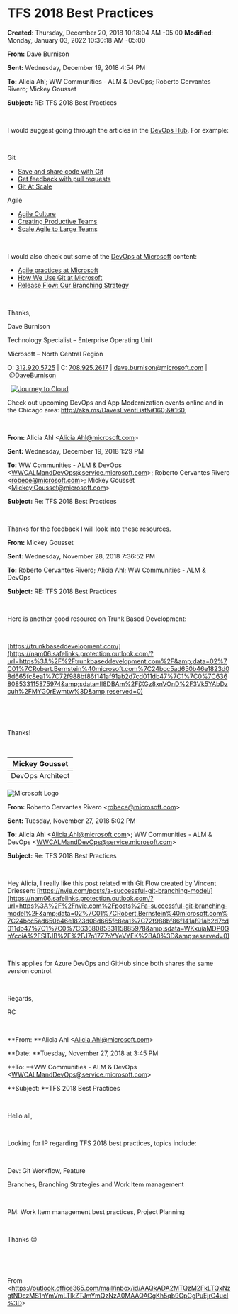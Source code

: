 # TFS 2018 Best Practices

**Created**: Thursday, December 20, 2018 10:18:04 AM -05:00
**Modified**: Monday, January 03, 2022 10:30:18 AM -05:00


**From:**&#160;Dave Burnison

**Sent:**&#160;Wednesday, December 19, 2018 4:54 PM

**To:**&#160;Alicia Ahl; WW Communities - ALM &amp; DevOps; Roberto Cervantes Rivero; Mickey Gousset

**Subject:**&#160;RE: TFS 2018 Best Practices

&#160;

I would suggest going through the articles in the&#160;[DevOps Hub](https://nam06.safelinks.protection.outlook.com/?url=https%3A%2F%2Fdocs.microsoft.com%2Fen-us%2Fazure%2Fdevops%2Flearn%2Fwhat-is-devops&amp;data=02%7C01%7CRobert.Bernstein%40microsoft.com%7C24bcc5ad650b46e1823d08d665fc8ea1%7C72f988bf86f141af91ab2d7cd011db47%7C1%7C0%7C636808533115785889&amp;sdata=B3xK3cyxZ3AP%2FgN0gLQ5YdJEuw4sH%2FGAzOTN5nRRYYs%3D&amp;reserved=0). For example:

&#160;

Git

- [Save and share code with Git](https://nam06.safelinks.protection.outlook.com/?url=https%3A%2F%2Fdocs.microsoft.com%2Fen-us%2Fazure%2Fdevops%2Flearn%2Fgit%2Fgit-share-code&amp;data=02%7C01%7CRobert.Bernstein%40microsoft.com%7C24bcc5ad650b46e1823d08d665fc8ea1%7C72f988bf86f141af91ab2d7cd011db47%7C1%7C0%7C636808533115795906&amp;sdata=Kee61QDWfntJWxypbafjWRewM4HLUq64wpwVghwlL5I%3D&amp;reserved=0)
- [Get feedback with pull requests](https://nam06.safelinks.protection.outlook.com/?url=https%3A%2F%2Fdocs.microsoft.com%2Fen-us%2Fazure%2Fdevops%2Flearn%2Fgit%2Fgit-pull-requests&amp;data=02%7C01%7CRobert.Bernstein%40microsoft.com%7C24bcc5ad650b46e1823d08d665fc8ea1%7C72f988bf86f141af91ab2d7cd011db47%7C1%7C0%7C636808533115805910&amp;sdata=VS%2B8fNQ2hJ6bvqEai%2FLiEDrcjXNFELVQlBaEy1nYeb4%3D&amp;reserved=0)
- [Git At Scale](https://nam06.safelinks.protection.outlook.com/?url=https%3A%2F%2Fdocs.microsoft.com%2Fen-us%2Fazure%2Fdevops%2Flearn%2Fgit%2Fgit-at-scale&amp;data=02%7C01%7CRobert.Bernstein%40microsoft.com%7C24bcc5ad650b46e1823d08d665fc8ea1%7C72f988bf86f141af91ab2d7cd011db47%7C1%7C0%7C636808533115805910&amp;sdata=2JFii8zzgjHdLHgwUoxt%2B%2Bqg3PE4zN3MbdeB2McxLsQ%3D&amp;reserved=0)&#160;&#160;

Agile

- [Agile Culture](https://nam06.safelinks.protection.outlook.com/?url=https%3A%2F%2Fdocs.microsoft.com%2Fen-us%2Fazure%2Fdevops%2Flearn%2Fagile%2Fagile-culture&amp;data=02%7C01%7CRobert.Bernstein%40microsoft.com%7C24bcc5ad650b46e1823d08d665fc8ea1%7C72f988bf86f141af91ab2d7cd011db47%7C1%7C0%7C636808533115815919&amp;sdata=vpG1JQ3V9JqjCPLz3GWXazkK81ftsXD9IpoZUpPosXY%3D&amp;reserved=0)
- [Creating Productive Teams](https://nam06.safelinks.protection.outlook.com/?url=https%3A%2F%2Fdocs.microsoft.com%2Fen-us%2Fazure%2Fdevops%2Flearn%2Fagile%2Fproductive-teams&amp;data=02%7C01%7CRobert.Bernstein%40microsoft.com%7C24bcc5ad650b46e1823d08d665fc8ea1%7C72f988bf86f141af91ab2d7cd011db47%7C1%7C0%7C636808533115815919&amp;sdata=dMKa%2BmoFniJLhLbZQ8s22ztZDH2nP9y4m8jVnxXM8sM%3D&amp;reserved=0)
- [Scale Agile to Large Teams](https://nam06.safelinks.protection.outlook.com/?url=https%3A%2F%2Fdocs.microsoft.com%2Fen-us%2Fazure%2Fdevops%2Flearn%2Fagile%2Fscale-agile-large-teams&amp;data=02%7C01%7CRobert.Bernstein%40microsoft.com%7C24bcc5ad650b46e1823d08d665fc8ea1%7C72f988bf86f141af91ab2d7cd011db47%7C1%7C0%7C636808533115825932&amp;sdata=3Fn2%2FexKPQouzp0mwMAa%2B1nzqZtA9rLm3Z%2FZJw%2FpiS4%3D&amp;reserved=0)

&#160;

I would also check out some of the&#160;[DevOps at Microsoft](https://nam06.safelinks.protection.outlook.com/?url=https%3A%2F%2Fdocs.microsoft.com%2Fen-us%2Fazure%2Fdevops%2Flearn%2Fdevops-at-microsoft%2F&amp;data=02%7C01%7CRobert.Bernstein%40microsoft.com%7C24bcc5ad650b46e1823d08d665fc8ea1%7C72f988bf86f141af91ab2d7cd011db47%7C1%7C0%7C636808533115835940&amp;sdata=21V7k7NElma9ssy1cwyFeHlLIr6I3eYQfI09VvUZnF4%3D&amp;reserved=0)&#160;content:

- [Agile practices at Microsoft](https://nam06.safelinks.protection.outlook.com/?url=https%3A%2F%2Fdocs.microsoft.com%2Fen-us%2Fazure%2Fdevops%2Flearn%2Fdevops-at-microsoft%2Fagile-principles-in-practice&amp;data=02%7C01%7CRobert.Bernstein%40microsoft.com%7C24bcc5ad650b46e1823d08d665fc8ea1%7C72f988bf86f141af91ab2d7cd011db47%7C1%7C0%7C636808533115835940&amp;sdata=KqtbovWXJLysh9WcGaR%2ByQbIsm42jS%2B3WgGrELvuTJ0%3D&amp;reserved=0)
- [How We Use Git at Microsoft](https://nam06.safelinks.protection.outlook.com/?url=https%3A%2F%2Fdocs.microsoft.com%2Fen-us%2Fazure%2Fdevops%2Flearn%2Fdevops-at-microsoft%2Fuse-git-microsoft&amp;data=02%7C01%7CRobert.Bernstein%40microsoft.com%7C24bcc5ad650b46e1823d08d665fc8ea1%7C72f988bf86f141af91ab2d7cd011db47%7C1%7C0%7C636808533115845944&amp;sdata=E9%2FlWKVrHs9tunZe%2BtZISWgxo8TcZ5p6hRdU6Qs7dgs%3D&amp;reserved=0)
- [Release Flow: Our Branching Strategy](https://nam06.safelinks.protection.outlook.com/?url=https%3A%2F%2Fdocs.microsoft.com%2Fen-us%2Fazure%2Fdevops%2Flearn%2Fdevops-at-microsoft%2Frelease-flow&amp;data=02%7C01%7CRobert.Bernstein%40microsoft.com%7C24bcc5ad650b46e1823d08d665fc8ea1%7C72f988bf86f141af91ab2d7cd011db47%7C1%7C0%7C636808533115855953&amp;sdata=Qu07fd5Nq1ieu%2FulFIeCfY7eUDrafEraAPmTKLyRan8%3D&amp;reserved=0)

&#160;

Thanks,

Dave Burnison

Technology Specialist – Enterprise Operating Unit

Microsoft – North Central Region

O:&#160;[312.920.5725](tel:+13129205725)&#160;| C:&#160;[708.925.2617](tel:+17089252617)&#160;|&#160;dave.burnison@microsoft.com&#160;|&#160;[@DaveBurnison](https://nam06.safelinks.protection.outlook.com/?url=https%3A%2F%2Ftwitter.com%2FDaveBurnison&amp;data=02%7C01%7CRobert.Bernstein%40microsoft.com%7C24bcc5ad650b46e1823d08d665fc8ea1%7C72f988bf86f141af91ab2d7cd011db47%7C1%7C0%7C636808533115855953&amp;sdata=7H241TadUioZGCmWpSVKADN7q%2BZ3iqdtSjvT6doUNC8%3D&amp;reserved=0)

&#160;
[![Journey to Cloud](/Attachments/1-d19288e922354ccbba74c40bf0bf1fb0.png)](https://nam06.safelinks.protection.outlook.com/?url=https%3A%2F%2Fptdrv.linkedin.com%2Fxd56fhl&amp;data=02%7C01%7CRobert.Bernstein%40microsoft.com%7C24bcc5ad650b46e1823d08d665fc8ea1%7C72f988bf86f141af91ab2d7cd011db47%7C1%7C0%7C636808533115865961&amp;sdata=46JouKhvLQuhvGtP00KguPiiN3j1lF31W1TgHSRw4AM%3D&amp;reserved=0)
&#160;

Check out upcoming DevOps and App Modernization events online and in the Chicago area:&#160;http://aka.ms/DavesEventList&#160;&#160;

&#160;

**From:**&#160;Alicia Ahl &lt;Alicia.Ahl@microsoft.com&gt;&#160;

**Sent:**&#160;Wednesday, December 19, 2018 1:29 PM

**To:**&#160;WW Communities - ALM &amp; DevOps &lt;WWCALMandDevOps@service.microsoft.com&gt;; Roberto Cervantes Rivero &lt;robece@microsoft.com&gt;; Mickey Gousset &lt;Mickey.Gousset@microsoft.com&gt;

**Subject:**&#160;Re: TFS 2018 Best Practices

&#160;

Thanks for the feedback I will look into these resources.

**From:**&#160;Mickey Gousset

**Sent:**&#160;Wednesday, November 28, 2018 7:36:52 PM

**To:**&#160;Roberto Cervantes Rivero; Alicia Ahl; WW Communities - ALM &amp; DevOps

**Subject:**&#160;RE: TFS 2018 Best Practices

&#160;

Here is another good resource on Trunk Based Development:

&#160;

[https://trunkbaseddevelopment.com/](https://nam06.safelinks.protection.outlook.com/?url=https%3A%2F%2Ftrunkbaseddevelopment.com%2F&amp;data=02%7C01%7CRobert.Bernstein%40microsoft.com%7C24bcc5ad650b46e1823d08d665fc8ea1%7C72f988bf86f141af91ab2d7cd011db47%7C1%7C0%7C636808533115875974&amp;sdata=Il8DBAm%2FjXGz8xnVOnD%2F3Vk5YAbDzcuh%2FMYG0rEwmtw%3D&amp;reserved=0)

&#160;

&#160;

Thanks!

&#160;

| Mickey Gousset |
| --- |
| DevOps Architect | Microsoft | +1 (662) 322-7550 |&#160;mickey.gousset@microsoft.com |

![Microsoft Logo](/media/1-e6c081df1c704711a88b14cd0cf64278.png)
&#160;

**From:**&#160;Roberto Cervantes Rivero &lt;robece@microsoft.com&gt;&#160;

**Sent:**&#160;Tuesday, November 27, 2018 5:02 PM

**To:**&#160;Alicia Ahl &lt;Alicia.Ahl@microsoft.com&gt;; WW Communities - ALM &amp; DevOps &lt;WWCALMandDevOps@service.microsoft.com&gt;

**Subject:**&#160;Re: TFS 2018 Best Practices

&#160;

Hey Alicia, I really like this post related with Git Flow created by&#160;Vincent Driessen:&#160;[https://nvie.com/posts/a-successful-git-branching-model/](https://nam06.safelinks.protection.outlook.com/?url=https%3A%2F%2Fnvie.com%2Fposts%2Fa-successful-git-branching-model%2F&amp;data=02%7C01%7CRobert.Bernstein%40microsoft.com%7C24bcc5ad650b46e1823d08d665fc8ea1%7C72f988bf86f141af91ab2d7cd011db47%7C1%7C0%7C636808533115885978&amp;sdata=WKxuiaMDP0GhYcoiA%2FSlTJB%2F%2FJ7p17Z7oYYeVYEK%2BA0%3D&amp;reserved=0)

&#160;

This applies for Azure DevOps and GitHub since both shares the same version control.

&#160;

Regards,

RC

&#160;

**From:&#160;**Alicia Ahl &lt;Alicia.Ahl@microsoft.com&gt;

**Date:&#160;**Tuesday, November 27, 2018 at 3:45 PM

**To:&#160;**WW Communities - ALM &amp; DevOps &lt;WWCALMandDevOps@service.microsoft.com&gt;

**Subject:&#160;**TFS 2018 Best Practices

&#160;

Hello all,

&#160;

Looking for IP regarding TFS 2018 best practices, topics include:

&#160;

Dev: Git&#160;Workflow,&#160;Feature&#160;

Branches,&#160;Branching&#160;Strategies&#160;and&#160;Work&#160;Item&#160;management

&#160;

PM: Work&#160;Item&#160;management&#160;best&#160;practices,&#160;Project&#160;Planning

&#160;

Thanks&#160;&#128522;

&#160;

&#160;

From &lt;https://outlook.office365.com/mail/inbox/id/AAQkADA2MTQzM2FkLTQxNzgtNDczMS1hYmVmLTlkZTJmYmQzNzA0MAAQAGgKh5qb9GpGgPuEjrC4ucI%3D&gt;